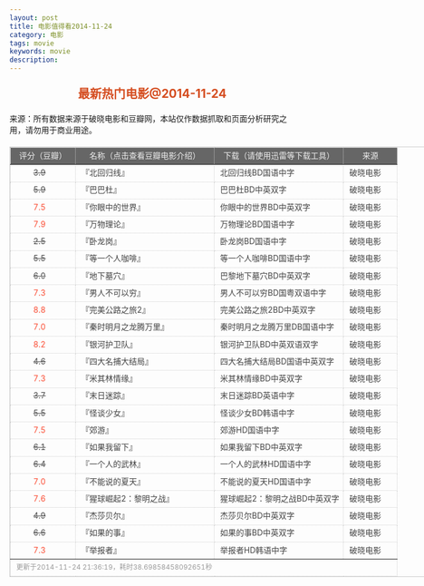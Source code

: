```yaml
---
layout: post
title: 电影值得看2014-11-24
category: 电影
tags: movie
keywords: movie 
description: 
---
```

<h2 style="text-align:center;color:#D54E21;margin:20px auto">最新热门电影@2014-11-24</h2>
<div>来源：所有数据来源于破晓电影和豆瓣网，本站仅作数据抓取和页面分析研究之用，请勿用于商业用途。</div>
<table id="movietb">
   <thead>
     <tr>
       <td width="100px">评分（豆瓣）</td>
       <td width="230px">名称（点击查看豆瓣电影介绍）</td>
       <td>下载（请使用迅雷等下载工具）</td>
       <td width="80px">来源</td>
     </tr>
   </thead>
   <tbody>
    <tr><td><a class="grade_bad" href="http://movie.douban.com/subject/25663134/collections" target="_blank">3.9</a></td>      <td>『<a class="movie" href="http://movie.douban.com/subject/25663134/" target="_blank">北回归线</a>』</td>      <td><a class="dllink" href="ftp://4:4@p13.poxiao.com:8202/[www.poxiao.com破晓电影]北回归线BD国语中字.rmvb" target="_blank">北回归线BD国语中字</a></td>      <td><a class="dlsource" href="http://www.poxiao.com/movie/37827.html" target="_blank">破晓电影</a><br /></td>    </tr>    <tr><td><a class="grade_bad" href="http://movie.douban.com/subject/25785812/collections" target="_blank">5.9</a></td>      <td>『<a class="movie" href="http://movie.douban.com/subject/25785812/" target="_blank">巴巴杜</a>』</td>      <td><a class="dllink" href="ftp://6:6@p27.poxiao.com:8201/[www.poxiao.com破晓电影]巴巴杜BD中英双字.rmvb" target="_blank">巴巴杜BD中英双字</a></td>      <td><a class="dlsource" href="http://www.poxiao.com/movie/37825.html" target="_blank">破晓电影</a><br /></td>    </tr>    <tr><td><a class="grade_good" href="http://movie.douban.com/subject/10549480/collections" target="_blank">7.5</a></td>      <td>『<a class="movie" href="http://movie.douban.com/subject/10549480/" target="_blank">你眼中的世界</a>』</td>      <td><a class="dllink" href="ftp://7:7@p27.poxiao.com:8201/[www.poxiao.com破晓电影]你眼中的世界BD中英双字.rmvb" target="_blank">你眼中的世界BD中英双字</a></td>      <td><a class="dlsource" href="http://www.poxiao.com/movie/37824.html" target="_blank">破晓电影</a><br /></td>    </tr>    <tr><td><a class="grade_good" href="http://movie.douban.com/subject/24815950/collections" target="_blank">7.9</a></td>      <td>『<a class="movie" href="http://movie.douban.com/subject/24815950/" target="_blank">万物理论</a>』</td>      <td><a class="dllink" href="ftp://5:5@p27.poxiao.com:8201/[www.poxiao.com破晓电影]万物理论BD国语中字.rmvb" target="_blank">万物理论BD国语中字</a></td>      <td><a class="dlsource" href="http://www.poxiao.com/movie/37823.html" target="_blank">破晓电影</a><br /></td>    </tr>    <tr><td><a class="grade_bad" href="http://movie.douban.com/subject/11632596/collections" target="_blank">2.5</a></td>      <td>『<a class="movie" href="http://movie.douban.com/subject/11632596/" target="_blank">卧龙岗</a>』</td>      <td><a class="dllink" href="ftp://5:5@p13.poxiao.com:8202/[www.poxiao.com破晓电影]卧龙岗BD国语中字.rmvb" target="_blank">卧龙岗BD国语中字</a></td>      <td><a class="dlsource" href="http://www.poxiao.com/movie/37822.html" target="_blank">破晓电影</a><br /></td>    </tr>    <tr><td><a class="grade_bad" href="http://movie.douban.com/subject/25753166/collections" target="_blank">5.5</a></td>      <td>『<a class="movie" href="http://movie.douban.com/subject/25753166/" target="_blank">等一个人咖啡</a>』</td>      <td><a class="dllink" href="ftp://4:4@p13.poxiao.com:8202/[www.poxiao.com破晓电影]等一个人咖啡BD国语中字.rmvb" target="_blank">等一个人咖啡BD国语中字</a></td>      <td><a class="dlsource" href="http://www.poxiao.com/movie/37821.html" target="_blank">破晓电影</a><br /></td>    </tr>    <tr><td><a class="grade_bad" href="http://movie.douban.com/subject/25821124/collections" target="_blank">6.0</a></td>      <td>『<a class="movie" href="http://movie.douban.com/subject/25821124/" target="_blank">地下墓穴</a>』</td>      <td><a class="dllink" href="ftp://4:4@p27.poxiao.com:8201/[www.poxiao.com破晓电影]巴黎地下墓穴BD中英双字.rmvb" target="_blank">巴黎地下墓穴BD中英双字</a></td>      <td><a class="dlsource" href="http://www.poxiao.com/movie/37820.html" target="_blank">破晓电影</a><br /></td>    </tr>    <tr><td><a class="grade_good" href="http://movie.douban.com/subject/25824741/collections" target="_blank">7.3</a></td>      <td>『<a class="movie" href="http://movie.douban.com/subject/25824741/" target="_blank">男人不可以穷</a>』</td>      <td><a class="dllink" href="ftp://3:3@p27.poxiao.com:8201/[www.poxiao.com破晓电影]男人不可以穷BD国粤双语中字.mkv" target="_blank">男人不可以穷BD国粤双语中字</a></td>      <td><a class="dlsource" href="http://www.poxiao.com/movie/37817.html" target="_blank">破晓电影</a><br /></td>    </tr>    <tr><td><a class="grade_good" href="http://movie.douban.com/subject/25764328/collections" target="_blank">8.8</a></td>      <td>『<a class="movie" href="http://movie.douban.com/subject/25764328/" target="_blank">完美公路之旅2</a>』</td>      <td><a class="dllink" href="ftp://3:3@p13.poxiao.com:8202/[www.poxiao.com破晓电影]完美公路之旅2BD中英双字.rmvb" target="_blank">完美公路之旅2BD中英双字</a></td>      <td><a class="dlsource" href="http://www.poxiao.com/movie/37816.html" target="_blank">破晓电影</a><br /></td>    </tr>    <tr><td><a class="grade_good" href="http://movie.douban.com/subject/6721670/collections" target="_blank">7.0</a></td>      <td>『<a class="movie" href="http://movie.douban.com/subject/6721670/" target="_blank">秦时明月之龙腾万里</a>』</td>      <td><a class="dllink" href="ftp://2:2@p13.poxiao.com:8202/[www.poxiao.com破晓电影]秦时明月之龙腾万里DB国语中字.rmvb" target="_blank">秦时明月之龙腾万里DB国语中字</a></td>      <td><a class="dlsource" href="http://www.poxiao.com/movie/37813.html" target="_blank">破晓电影</a><br /></td>    </tr>    <tr><td><a class="grade_good" href="http://movie.douban.com/subject/7065154/collections" target="_blank">8.2</a></td>      <td>『<a class="movie" href="http://movie.douban.com/subject/7065154/" target="_blank">银河护卫队</a>』</td>      <td><a class="dllink" href="ftp://1:1@p13.poxiao.com:8202/[www.poxiao.com破晓电影]银河护卫队BD中英双语双字.mkv" target="_blank">银河护卫队BD中英双语双字</a></td>      <td><a class="dlsource" href="http://www.poxiao.com/movie/37812.html" target="_blank">破晓电影</a><br /></td>    </tr>    <tr><td><a class="grade_bad" href="http://movie.douban.com/subject/10604893/collections" target="_blank">4.6</a></td>      <td>『<a class="movie" href="http://movie.douban.com/subject/10604893/" target="_blank">四大名捕大结局</a>』</td>      <td><a class="dllink" href="ftp://8:8@p13.poxiao.com:8202/[www.poxiao.com破晓电影]四大名捕大结局BD中英双字.rmvb" target="_blank">四大名捕大结局BD国语中英双字</a></td>      <td><a class="dlsource" href="http://www.poxiao.com/movie/37720.html" target="_blank">破晓电影</a><br /></td>    </tr>    <tr><td><a class="grade_good" href="http://movie.douban.com/subject/24844032/collections" target="_blank">7.3</a></td>      <td>『<a class="movie" href="http://movie.douban.com/subject/24844032/" target="_blank">米其林情缘</a>』</td>      <td><a class="dllink" href="ftp://2:2@p27.poxiao.com:8201/[www.poxiao.com破晓电影]米其林情缘BD中英双字.rmvb" target="_blank">米其林情缘BD中英双字</a></td>      <td><a class="dlsource" href="http://www.poxiao.com/movie/37811.html" target="_blank">破晓电影</a><br /></td>    </tr>    <tr><td><a class="grade_bad" href="http://movie.douban.com/subject/21324299/collections" target="_blank">3.7</a></td>      <td>『<a class="movie" href="http://movie.douban.com/subject/21324299/" target="_blank">末日迷踪</a>』</td>      <td><a class="dllink" href="ftp://6:6@p13.poxiao.com:8202/[www.poxiao.com破晓电影]末日迷踪BD英语中字.rmvb" target="_blank">末日迷踪BD英语中字</a></td>      <td><a class="dlsource" href="http://www.poxiao.com/movie/37810.html" target="_blank">破晓电影</a><br /></td>    </tr>    <tr><td><a class="grade_bad" href="http://movie.douban.com/subject/25823125/collections" target="_blank">5.5</a></td>      <td>『<a class="movie" href="http://movie.douban.com/subject/25823125/" target="_blank">怪谈少女</a>』</td>      <td><a class="dllink" href="ftp://5:5@p13.poxiao.com:8202/[www.poxiao.com破晓电影]怪谈少女BD韩语中字.rmvb" target="_blank">怪谈少女BD韩语中字</a></td>      <td><a class="dlsource" href="http://www.poxiao.com/movie/37809.html" target="_blank">破晓电影</a><br /></td>    </tr>    <tr><td><a class="grade_good" href="http://movie.douban.com/subject/10771216/collections" target="_blank">7.5</a></td>      <td>『<a class="movie" href="http://movie.douban.com/subject/10771216/" target="_blank">郊游</a>』</td>      <td><a class="dllink" href="ftp://7:7@p27.poxiao.com:8201/[www.poxiao.com破晓电影]郊游HD国语中字.rmvb" target="_blank">郊游HD国语中字</a></td>      <td><a class="dlsource" href="http://www.poxiao.com/movie/37808.html" target="_blank">破晓电影</a><br /></td>    </tr>    <tr><td><a class="grade_bad" href="http://movie.douban.com/subject/3428529/collections" target="_blank">6.1</a></td>      <td>『<a class="movie" href="http://movie.douban.com/subject/3428529/" target="_blank">如果我留下</a>』</td>      <td><a class="dllink" href="ftp://8:8@p27.poxiao.com:8201/[www.poxiao.com破晓电影]如果我留下BD中英双字.rmvb" target="_blank">如果我留下BD中英双字</a></td>      <td><a class="dlsource" href="http://www.poxiao.com/movie/37806.html" target="_blank">破晓电影</a><br /></td>    </tr>    <tr><td><a class="grade_bad" href="http://movie.douban.com/subject/24695277/collections" target="_blank">6.4</a></td>      <td>『<a class="movie" href="http://movie.douban.com/subject/24695277/" target="_blank">一个人的武林</a>』</td>      <td><a class="dllink" href="ftp://4:4@p13.poxiao.com:8202/[www.poxiao.com破晓电影]一个人的武林HD国语中字.rmvb" target="_blank">一个人的武林HD国语中字</a></td>      <td><a class="dlsource" href="http://www.poxiao.com/movie/37804.html" target="_blank">破晓电影</a><br /></td>    </tr>    <tr><td><a class="grade_good" href="http://movie.douban.com/subject/25743833/collections" target="_blank">7.0</a></td>      <td>『<a class="movie" href="http://movie.douban.com/subject/25743833/" target="_blank">不能说的夏天</a>』</td>      <td><a class="dllink" href="ftp://5:5@p27.poxiao.com:8201/[www.poxiao.com破晓电影]不能说的夏天HD国语中字.rmvb" target="_blank">不能说的夏天HD国语中字</a></td>      <td><a class="dlsource" href="http://www.poxiao.com/movie/37803.html" target="_blank">破晓电影</a><br /></td>    </tr>    <tr><td><a class="grade_good" href="http://movie.douban.com/subject/7046723/collections" target="_blank">7.6</a></td>      <td>『<a class="movie" href="http://movie.douban.com/subject/7046723/" target="_blank">猩球崛起2：黎明之战</a>』</td>      <td><a class="dllink" href="ftp://3:3@p13.poxiao.com:8202/[www.poxiao.com破晓电影]猩球崛起2：黎明之战BD中英双字.rmvb" target="_blank">猩球崛起2：黎明之战BD中英双字</a></td>      <td><a class="dlsource" href="http://www.poxiao.com/movie/37753.html" target="_blank">破晓电影</a><br /></td>    </tr>    <tr><td><a class="grade_bad" href="http://movie.douban.com/subject/21355504/collections" target="_blank">4.9</a></td>      <td>『<a class="movie" href="http://movie.douban.com/subject/21355504/" target="_blank">杰莎贝尔</a>』</td>      <td><a class="dllink" href="ftp://2:2@p13.poxiao.com:8202/[www.poxiao.com破晓电影]杰莎贝尔BD中英双字.rmvb" target="_blank">杰莎贝尔BD中英双字</a></td>      <td><a class="dlsource" href="http://www.poxiao.com/movie/37800.html" target="_blank">破晓电影</a><br /></td>    </tr>    <tr><td><a class="grade_bad" href="http://movie.douban.com/subject/3914512/collections" target="_blank">6.6</a></td>      <td>『<a class="movie" href="http://movie.douban.com/subject/3914512/" target="_blank">如果的事</a>』</td>      <td><a class="dllink" href="ftp://4:4@p27.poxiao.com:8201/[www.poxiao.com破晓电影]如果的事BD中英双字.rmvb" target="_blank">如果的事BD中英双字</a></td>      <td><a class="dlsource" href="http://www.poxiao.com/movie/37799.html" target="_blank">破晓电影</a><br /></td>    </tr>    <tr><td><a class="grade_good" href="http://movie.douban.com/subject/25723095/collections" target="_blank">7.3</a></td>      <td>『<a class="movie" href="http://movie.douban.com/subject/25723095/" target="_blank">举报者</a>』</td>      <td><a class="dllink" href="ftp://1:1@p13.poxiao.com:8202/[www.poxiao.com破晓电影]举报者HD韩语中字.rmvb" target="_blank">举报者HD韩语中字</a></td>      <td><a class="dlsource" href="http://www.poxiao.com/movie/37798.html" target="_blank">破晓电影</a><br /></td>    </tr>
  </tbody>
  <tfoot>
    <tr>
      <td colspan="4">更新于2014-11-24 21:36:19，耗时38.69858458092651秒</td>
    </tr>
  </tfoot>
</table>
<style>
#movietb {width:790px;border:1px #CCCCCC solid;font-size:14px;margin:20px auto;}
#movietb td {border:1px #CCCCCC dotted;line-height:24px;vertical-align: middle;}
#movietb a {text-decoration:none;color:#464646; text-shadow:0 1px 0 #F2F2F2;border:0!important}
#movietb a:hover {text-decoration:underline;color:#D54E21;}
#movietb tbody tr:hover{background:#CCC}
.grade_good {color:#FF5138!important;margin-left:30px}
.grade_bad {text-decoration:line-through!important;margin-left:30px}
#movietb thead {background-color:#666;color:#eee;text-align:center}
#movietb tbody {text-align:left;}
#movietb tbody td {padding-left:10px;}
#movietb tfoot td,.size {padding-left: 10px;font-size:12px;color:#999}
</style>
